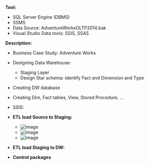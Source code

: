 
<b>Tool:</b>

- SQL Server Engine (DBMS)
- SSMS
- Data Source: AdventureWorksOLTP2014.bak
- Visual Studio Data tools: SSIS, SSAS

<b>Description:</b>

- Business Case Study: Adventure Works
- Designing Data Warehouse:
    -   Staging Layer
    -   Design Star schema: identify Fact and Dimension and Type
-   Creating DW database
-   Creating Dim, Fact tables, View, Stored Procedure, ...
-   SSIS:
-   <b>ETL load Source to Staging: </b>
    - ![image](https://user-images.githubusercontent.com/59658937/224244013-457f8ffa-2a65-4e64-8279-944d3c47ba67.png)
    - ![image](https://user-images.githubusercontent.com/59658937/224244169-e73f7978-bfb0-439c-bbe4-f02adf0c179b.png)
    - ![image](https://user-images.githubusercontent.com/59658937/224244497-43c6099c-ade5-48f5-bb85-cd433531b4da.png)

-   <b>ETL load Staging to DW: </b>
-   <b>Control packages </b>


